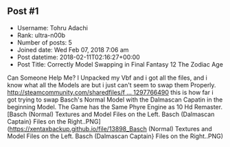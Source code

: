 ## Post #1
- Username: Tohru Adachi
- Rank: ultra-n00b
- Number of posts: 5
- Joined date: Wed Feb 07, 2018 7:06 am
- Post datetime: 2018-02-11T02:16:27+00:00
- Post Title: Correctly Model Swapping in Final Fantasy 12 The Zodiac Age

Can Someone Help Me? I Unpacked my Vbf and i got all the files, and i know what all the Models are but i just can't seem to swap them Properly. [http://steamcommunity.com/sharedfiles/f ... 1297766490](http://steamcommunity.com/sharedfiles/filedetails/?id=1297766490) this is how far i got trying to swap Basch's Normal Model with the Dalmascan Capatin in the beginning Model. The Game has the Same Phyre Engine as 10 Hd Remaster.
[Basch (Normal) Textures and Model Files on the Left. Basch (Dalmascan Captain} Files on the Right..PNG](https://xentaxbackup.github.io/file/13898_Basch (Normal) Textures and Model Files on the Left. Basch (Dalmascan Captain} Files on the Right..PNG)
